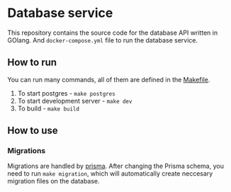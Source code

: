 # Database service

This repository contains the source code for the database API written in GOlang. And `docker-compose.yml` file to run the database service.

## How to run

You can run many commands, all of them are defined in the [Makefile](Makefile).

1. To start postgres - `make postgres`
2. To start development server - `make dev`
3. To build - `make build`

## How to use

### Migrations

Migrations are handled by [prisma](https://prisma.io). After changing the Prisma schema, you need to run `make migration`, which will automatically create neccesary migration files on the database.
